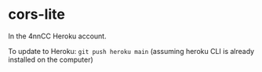 # cors-lite

In the 4nnCC Heroku account. 

To update to Heroku: `git push heroku main` (assuming heroku CLI is already installed on the computer)
